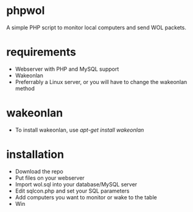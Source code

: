 # phpwol
A simple PHP script to monitor local computers and send WOL packets.

# requirements
* Webserver with PHP and MySQL support
* Wakeonlan
* Preferrably a Linux server, or you will have to change the wakeonlan method

# wakeonlan
* To install wakeonlan, use *apt-get install wakeonlan*

# installation
* Download the repo
* Put files on your webserver
* Import wol.sql into your database/MySQL server
* Edit sqlcon.php and set your SQL parameters
* Add computers you want to monitor or wake to the table
* Win
